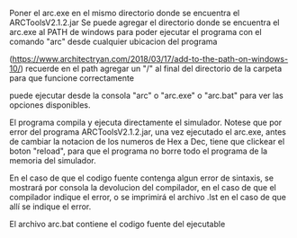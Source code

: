 Poner el arc.exe en el mismo directorio donde se encuentra el ARCToolsV2.1.2.jar
Se puede agregar el directorio donde se encuentra el arc.exe al PATH de windows para
poder ejecutar el programa con el comando "arc" desde cualquier ubicacion del programa

(https://www.architectryan.com/2018/03/17/add-to-the-path-on-windows-10/) recuerde en el path
agregar un "/" al final del directorio de la carpeta para que funcione correctamente

puede ejecutar desde la consola "arc" o "arc.exe" o "arc.bat" para ver las opciones disponibles.

El programa compila y ejecuta directamente el simulador. Notese que por error del
programa ARCToolsV2.1.2.jar, una vez ejecutado el arc.exe, antes de cambiar la notacion
de los numeros de Hex a Dec, tiene que clickear el boton "reload", para que el programa
no borre todo el programa de la memoria del simulador.

En el caso de que el codigo fuente contenga algun error de sintaxis, se mostrará por consola
la devolucion del compilador, en el caso de que el compilador indique el error,
o se imprimirá el archivo .lst en el caso de que allí se indique el error.


El archivo arc.bat contiene el codigo fuente del ejecutable

